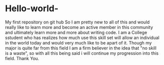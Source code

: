 # Hello-world-
My first repository on git hub 
So I am pretty new to all of this and would really like to learn more and become an active member in this community and ultimately learn more and more about writing code. I am a College sstudent who has realizes how much use this skill set will allow an individual in the world today and would very much like to be apart of it. Though my major is quite far from this field I am a firm believer in the idea that "no skill is a waste", so with all this being said i will continue my progression into this field. Thank You. 
